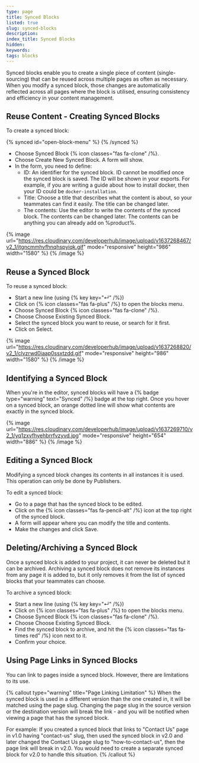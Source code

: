 ```yaml
---
type: page
title: Synced Blocks
listed: true
slug: synced-blocks
description: 
index_title: Synced Blocks
hidden: 
keywords: 
tags: blocks
---
```


Synced blocks enable you to create a single piece of content (single-sourcing) that can be reused across multiple pages as often as necessary. When you modify a synced block, those changes are automatically reflected across all pages where the block is utilised, ensuring consistency and efficiency in your content management.

## Reuse Content - Creating Synced Blocks

To create a synced block:

{% synced id="open-block-menu" %}
{% /synced %}

- Choose Synced Block {% icon classes="fas fa-clone" /%}.
- Choose Create New Synced Block. A form will show.
- In the form, you need to define:
    - ID: An identifier for the synced block. ID cannot be modified once the synced block is saved. The ID will be shown in your exports. For example, if you are writing a guide about how to install docker, then your ID could be `docker-installation`.
    - Title: Choose a title that describes what the content is about, so your teammates can find it easily. The title can be changed later.
    - The contents: Use the editor to write the contents of the synced block. The contents can be changed later. The contents can be anything you can already add on %product%.

{% image url="https://res.cloudinary.com/developerhub/image/upload/v1637268467/v2_1/itgncmmhvfhnqhspyiqk.gif" mode="responsive" height="986" width="1580" %}
{% /image %}

## Reuse a Synced Block

To reuse a synced block:

- Start a new line (using {% key key="↵" /%})
- Click on {% icon classes="fas fa-plus" /%} to open the blocks menu.
- Choose Synced Block {% icon classes="fas fa-clone" /%}.
- Choose Choose Existing Synced Block.
- Select the synced block you want to reuse, or search for it first.
- Click on Select.

{% image url="https://res.cloudinary.com/developerhub/image/upload/v1637268820/v2_1/clvzrwd0iaap0ssxtzdd.gif" mode="responsive" height="986" width="1580" %}
{% /image %}

## Identifying a Synced Block

When you're in the editor, synced blocks will have a {% badge type="warning" text="Synced" /%} badge at the top right. Once you hover on a synced block, an orange dotted line will show what contents are exactly in the synced block.

{% image url="https://res.cloudinary.com/developerhub/image/upload/v1637269710/v2_1/yq1zxvfhyehbrrfvzyvd.jpg" mode="responsive" height="654" width="886" %}
{% /image %}

## Editing a Synced Block

Modifying a synced block changes its contents in all instances it is used. This operation can only be done by Publishers.

To edit a synced block:

- Go to a page that has the synced block to be edited.
- Click on the {% icon classes="fas fa-pencil-alt" /%} icon at the top right of the synced block.
- A form will appear where you can modify the title and contents.
- Make the changes and click Save.

## Deleting/Archiving a Synced Block

Once a synced block is added to your project, it can never be deleted but it can be archived. Archiving a synced block does not remove its instances from any page it is added to, but it only removes it from the list of synced blocks that your teammates can choose.

To archive a synced block:

- Start a new line (using {% key key="↵" /%})
- Click on {% icon classes="fas fa-plus" /%} to open the blocks menu.
- Choose Synced Block {% icon classes="fas fa-clone" /%}.
- Choose Choose Existing Synced Block.
- Find the synced block to archive, and hit the {% icon classes="fas fa-times red" /%} icon next to it.
- Confirm your choice.

## Using Page Links in Synced Blocks

You can link to pages inside a synced block. However, there are limitations to its use.

{% callout type="warning" title="Page Linking Limitation" %}
When the synced block is used in a different version than the one created in, it will be matched using the page slug. Changing the page slug in the source version or the destination version will break the link - and you will be notified when viewing a page that has the synced block.

For example: If you created a synced block that links to "Contact Us" page in v1.0 having "contact-us" slug, then used the synced block in v2.0 and later changed the Contact Us page slug to "how-to-contact-us", then the page link will break in v2.0. You would need to create a separate synced block for v2.0 to handle this situation.
{% /callout %}
